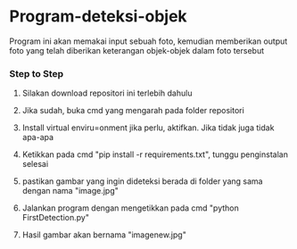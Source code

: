 # Program-deteksi-objek

Program ini akan memakai input sebuah foto, kemudian memberikan output foto yang telah diberikan keterangan objek-objek dalam foto tersebut

### Step to Step

1. Silakan download repositori ini terlebih dahulu

2. Jika sudah, buka cmd yang mengarah pada folder repositori

3. Install virtual enviru=onment jika perlu, aktifkan. Jika tidak juga tidak apa-apa

4. Ketikkan pada cmd "pip install -r requirements.txt", tunggu penginstalan selesai

5. pastikan gambar yang ingin dideteksi berada di folder yang sama dengan nama "image.jpg"

6. Jalankan program dengan mengetikkan pada cmd "python FirstDetection.py"

7. Hasil gambar akan bernama "imagenew.jpg"
